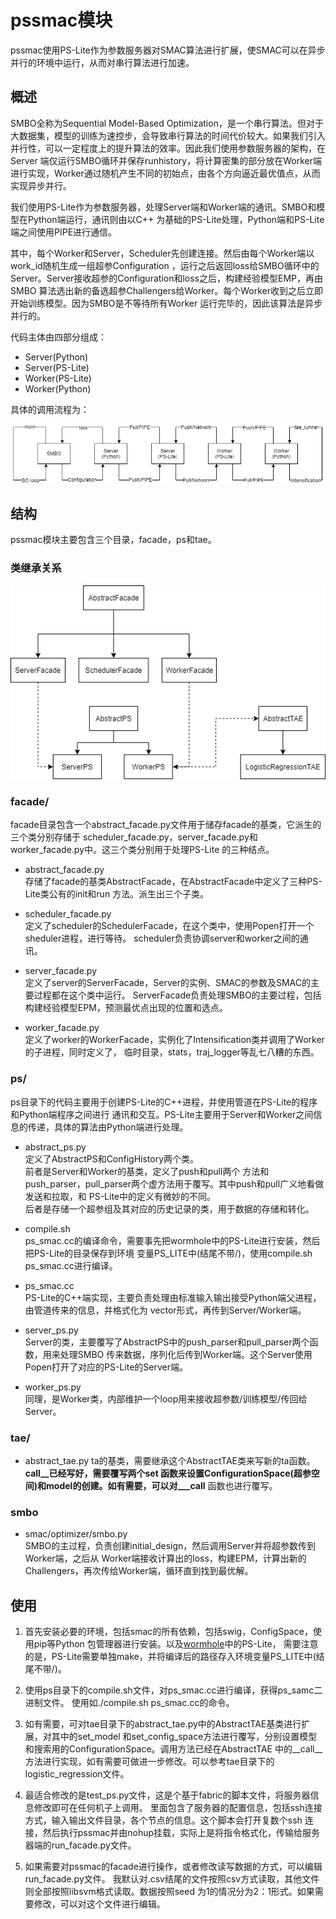 # pssmac模块

pssmac使用PS-Lite作为参数服务器对SMAC算法进行扩展，使SMAC可以在异步并行的环境中运行，从而对串行算法进行加速。

## 概述

SMBO全称为Sequential Model-Based 
Optimization，是一个串行算法。但对于大数据集，模型的训练为速控步，会导致串行算法的时间代价较大。如果我们引入并行性，可以一定程度上的提升算法的效率。因此我们使用参数服务器的架构，在Server
端仅运行SMBO循环并保存runhistory，将计算密集的部分放在Worker端进行实现，Worker通过随机产生不同的初始点，由各个方向逼近最优值点，从而实现异步并行。

我们使用PS-Lite作为参数服务器，处理Server端和Worker端的通讯。SMBO和模型在Python端运行，通讯则由以C++
为基础的PS-Lite处理，Python端和PS-Lite端之间使用PIPE进行通信。

其中，每个Worker和Server，Scheduler先创建连接。然后由每个Worker端以work_id随机生成一组超参Configuration
，运行之后返回loss给SMBO循环中的Server。Server接收超参的Configuration和loss之后，构建经验模型EMP，再由SMBO
算法选出新的备选超参Challengers给Worker。每个Worker收到之后立即开始训练模型。因为SMBO是不等待所有Worker
运行完毕的，因此该算法是异步并行的。

代码主体由四部分组成：

* Server(Python)<br>
* Server(PS-Lite)<br>
* Worker(PS-Lite)<br>
* Worker(Python)<br>

具体的调用流程为：

![Flow Diagram](utils/Flow%20Diagram.png)

## 结构

pssmac模块主要包含三个目录，facade，ps和tae。

### 类继承关系

![Flow Diagram](utils/UML%20Graph.png)

### facade/

facade目录包含一个abstract_facade.py文件用于储存facade的基类，它派生的三个类分别存储于
scheduler_facade.py，server_facade.py和worker_facade.py中。这三个类分别用于处理PS-Lite
的三种结点。

* abstract_facade.py <br>
存储了facade的基类AbstractFacade，在AbstractFacade中定义了三种PS-Lite类公有的init和run
方法。派生出三个子类。

* scheduler_facade.py <br>
定义了scheduler的SchedulerFacade，在这个类中，使用Popen打开一个sheduler进程，进行等待。
scheduler负责协调server和worker之间的通讯。

* server_facade.py <br>
定义了server的ServerFacade，Server的实例、SMAC的参数及SMAC的主要过程都在这个类中运行。
ServerFacade负责处理SMBO的主要过程，包括构建经验模型EPM，预测最优点出现的位置和选点。

* worker_facade.py <br>
定义了worker的WorkerFacade，实例化了Intensification类并调用了Worker的子进程，同时定义了，
临时目录，stats，traj_logger等乱七八糟的东西。

### ps/

ps目录下的代码主要用于创建PS-Lite的C++进程，并使用管道在PS-Lite的程序和Python端程序之间进行
通讯和交互。PS-Lite主要用于Server和Worker之间信息的传递，具体的算法由Python端进行处理。

* abstract_ps.py <br>
定义了AbstractPS和ConfigHistory两个类。 <br>
前者是Server和Worker的基类，定义了push和pull两个
方法和push_parser，pull_parser两个虚方法用于覆写。其中push和pull广义地看做发送和拉取，和
PS-Lite中的定义有微妙的不同。 <br>
后者是存储一个超参组及其对应的历史记录的类，用于数据的存储和转化。

* compile.sh <br>
ps_smac.cc的编译命令，需要事先把wormhole中的PS-Lite进行安装，然后把PS-Lite的目录保存到环境
变量PS_LITE中(结尾不带/)，使用compile.sh ps_smac.cc进行编译。

* ps_smac.cc <br>
PS-Lite的C++端实现，主要负责处理由标准输入输出接受Python端父进程，由管道传来的信息，并格式化为
vector形式，再传到Server/Worker端。

* server_ps.py <br>
Server的类，主要覆写了AbstractPS中的push_parser和pull_parser两个函数，用来处理SMBO
传来数据，序列化后传到Worker端。这个Server使用Popen打开了对应的PS-Lite的Server端。

* worker_ps.py <br>
同理，是Worker类，内部维护一个loop用来接收超参数/训练模型/传回给Server。

### tae/

* abstract_tae.py
ta的基类，需要继承这个AbstractTAE类来写新的ta函数。__call__已经写好，需要覆写两个set
函数来设置ConfigurationSpace(超参空间)和model的创建。如有需要，可以对___call__
函数也进行覆写。

### smbo

* smac/optimizer/smbo.py<br>
SMBO的主过程，负责创建initial_design，然后调用Server并将超参数传到Worker端，之后从
Worker端接收计算出的loss，构建EPM，计算出新的Challengers，再次传给Worker端，循环直到找到最优解。

## 使用

1. 首先安装必要的环境，包括smac的所有依赖，包括swig，ConfigSpace，使用pip等Python
包管理器进行安装。以及[wormhole](https://github.com/dmlc/wormhole)中的PS-Lite，
需要注意的是，PS-Lite需要单独make，并将编译后的路径存入环境变量PS_LITE中(结尾不带/)。

2. 使用ps目录下的compile.sh文件，对ps_smac.cc进行编译，获得ps_samc二进制文件。
使用如./compile.sh ps_smac.cc的命令。

3. 如有需要，可对tae目录下的abstract_tae.py中的AbstractTAE基类进行扩展，对其中的set_model
和set_config_space方法进行覆写，分别设置模型和搜索用的ConfigurationSpace。调用方法已经在AbstractTAE
中的__call__方法进行实现，如有需要可做进一步修改。可以参考tae目录下的logistic_regression文件。

4. 最适合修改的是test_ps.py文件，这是个基于fabric的脚本文件，将服务器信息修改即可在任何机子上调用。
里面包含了服务器的配置信息，包括ssh连接方式，输入输出文件目录，各个节点的信息。这个脚本会打开复数个ssh
连接，然后执行pssmac并由nohup挂载，实际上是将指令格式化，传输给服务器端的run_facade.py文件。

5. 如果需要对pssmac的facade进行操作，或者修改读写数据的方式，可以编辑run_facade.py文件。
我默认对.csv结尾的文件按照csv方式读取，其他文件则全部按照libsvm格式读取。数据按照seed
为1的情况分为2：1形式。如果需要修改，可以对这个文件进行编辑。
